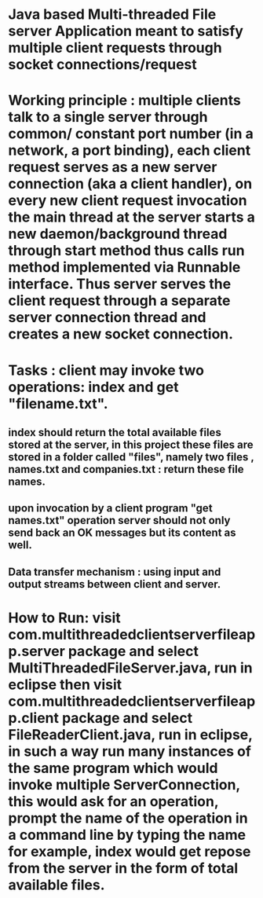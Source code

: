 # Java based Multi-threaded File server Application meant to satisfy multiple client requests through socket connections/request

# Working principle : multiple clients talk to a single server through common/ constant port number (in a network, a port binding), each client request serves as a new server connection (aka a client handler), on every new client request invocation the main thread at the server starts a new daemon/background thread through start method thus calls run method implemented via Runnable interface. Thus server serves the client request through a separate server connection thread and creates a new socket connection.

# Tasks : client may invoke two operations:  index  and  get "filename.txt".

## index should return the total available files stored at the server, in this project these files are stored in a folder called "files", namely two files , names.txt and companies.txt  : return these file names.

## upon invocation by a client program "get names.txt" operation server should not only send back an OK messages but its content as well.

## Data transfer mechanism : using input and output streams between client and server.

# How to Run: 																							visit  com.multithreadedclientserverfileapp.server package and select   MultiThreadedFileServer.java, run in eclipse 															then visit com.multithreadedclientserverfileapp.client package and select FileReaderClient.java, run in eclipse, in such a way run many instances of the same program which would invoke multiple ServerConnection,  this would ask for an operation, prompt the name of the operation in a command line by typing the name for example, index would get repose from the server in the form of total available files. 